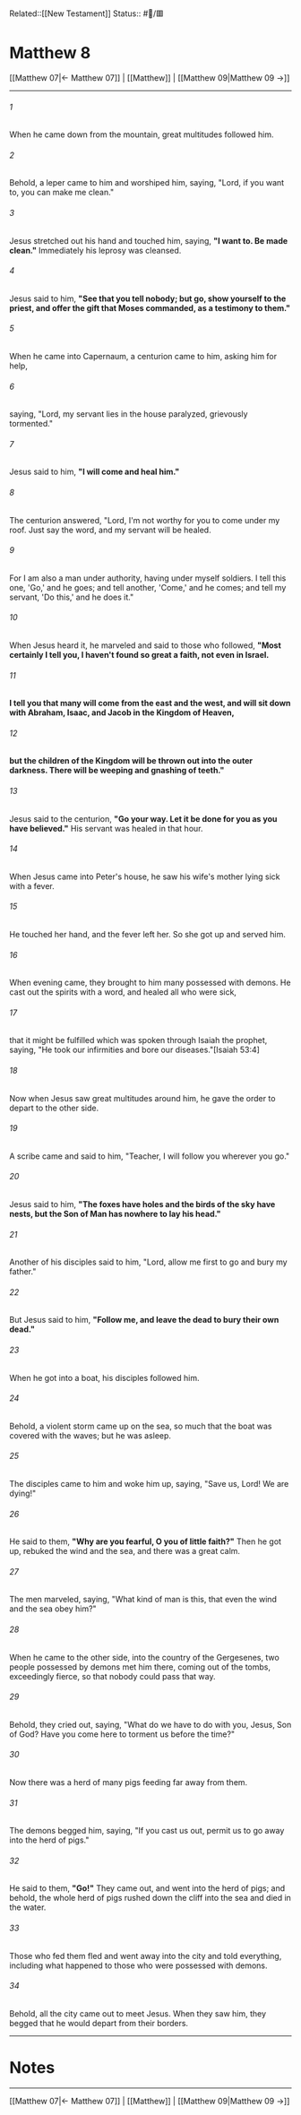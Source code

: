Related::[[New Testament]]
Status:: #📖/🟥
# Matthew 8

[[Matthew 07|← Matthew 07]] | [[Matthew]] | [[Matthew 09|Matthew 09 →]]
***



###### 1 
When he came down from the mountain, great multitudes followed him. 

###### 2 
Behold, a leper came to him and worshiped him, saying, "Lord, if you want to, you can make me clean." 

###### 3 
Jesus stretched out his hand and touched him, saying, **"I want to. Be made clean."** Immediately his leprosy was cleansed. 

###### 4 
Jesus said to him, **"See that you tell nobody; but go, show yourself to the priest, and offer the gift that Moses commanded, as a testimony to them."** 

###### 5 
When he came into Capernaum, a centurion came to him, asking him for help, 

###### 6 
saying, "Lord, my servant lies in the house paralyzed, grievously tormented." 

###### 7 
Jesus said to him, **"I will come and heal him."** 

###### 8 
The centurion answered, "Lord, I'm not worthy for you to come under my roof. Just say the word, and my servant will be healed. 

###### 9 
For I am also a man under authority, having under myself soldiers. I tell this one, 'Go,' and he goes; and tell another, 'Come,' and he comes; and tell my servant, 'Do this,' and he does it." 

###### 10 
When Jesus heard it, he marveled and said to those who followed, **"Most certainly I tell you, I haven't found so great a faith, not even in Israel.** 

###### 11 
**I tell you that many will come from the east and the west, and will sit down with Abraham, Isaac, and Jacob in the Kingdom of Heaven,** 

###### 12 
**but the children of the Kingdom will be thrown out into the outer darkness. There will be weeping and gnashing of teeth."** 

###### 13 
Jesus said to the centurion, **"Go your way. Let it be done for you as you have believed."** His servant was healed in that hour. 

###### 14 
When Jesus came into Peter's house, he saw his wife's mother lying sick with a fever. 

###### 15 
He touched her hand, and the fever left her. So she got up and served him. 

###### 16 
When evening came, they brought to him many possessed with demons. He cast out the spirits with a word, and healed all who were sick, 

###### 17 
that it might be fulfilled which was spoken through Isaiah the prophet, saying, "He took our infirmities and bore our diseases."<crossref intro="8:17">[Isaiah 53:4]</crossref> 

###### 18 
Now when Jesus saw great multitudes around him, he gave the order to depart to the other side. 

###### 19 
A scribe came and said to him, "Teacher, I will follow you wherever you go." 

###### 20 
Jesus said to him, **"The foxes have holes and the birds of the sky have nests, but the Son of Man has nowhere to lay his head."** 

###### 21 
Another of his disciples said to him, "Lord, allow me first to go and bury my father." 

###### 22 
But Jesus said to him, **"Follow me, and leave the dead to bury their own dead."** 

###### 23 
When he got into a boat, his disciples followed him. 

###### 24 
Behold, a violent storm came up on the sea, so much that the boat was covered with the waves; but he was asleep. 

###### 25 
The disciples came to him and woke him up, saying, "Save us, Lord! We are dying!" 

###### 26 
He said to them, **"Why are you fearful, O you of little faith?"** Then he got up, rebuked the wind and the sea, and there was a great calm. 

###### 27 
The men marveled, saying, "What kind of man is this, that even the wind and the sea obey him?" 

###### 28 
When he came to the other side, into the country of the Gergesenes, two people possessed by demons met him there, coming out of the tombs, exceedingly fierce, so that nobody could pass that way. 

###### 29 
Behold, they cried out, saying, "What do we have to do with you, Jesus, Son of God? Have you come here to torment us before the time?" 

###### 30 
Now there was a herd of many pigs feeding far away from them. 

###### 31 
The demons begged him, saying, "If you cast us out, permit us to go away into the herd of pigs." 

###### 32 
He said to them, **"Go!"** They came out, and went into the herd of pigs; and behold, the whole herd of pigs rushed down the cliff into the sea and died in the water. 

###### 33 
Those who fed them fled and went away into the city and told everything, including what happened to those who were possessed with demons. 

###### 34 
Behold, all the city came out to meet Jesus. When they saw him, they begged that he would depart from their borders.

---
# Notes


***
[[Matthew 07|← Matthew 07]] | [[Matthew]] | [[Matthew 09|Matthew 09 →]]
